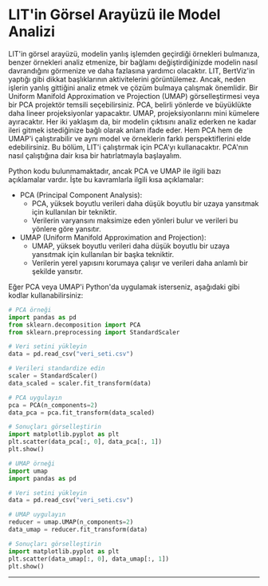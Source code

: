 # LIT'in Görsel Arayüzü ile Model Analizi

LIT'in görsel arayüzü, modelin yanlış işlemden geçirdiği örnekleri bulmanıza, benzer örnekleri analiz etmenize, bir bağlamı değiştirdiğinizde modelin nasıl davrandığını görmenize ve daha fazlasına yardımcı olacaktır. LIT, BertViz'in yaptığı gibi dikkat başlıklarının aktivitelerini görüntülemez. Ancak, neden işlerin yanlış gittiğini analiz etmek ve çözüm bulmaya çalışmak önemlidir. Bir Uniform Manifold Approximation ve Projection (UMAP) görselleştirmesi veya bir PCA projektör temsili seçebilirsiniz. PCA, belirli yönlerde ve büyüklükte daha lineer projeksiyonlar yapacaktır. UMAP, projeksiyonlarını mini kümelere ayıracaktır. Her iki yaklaşım da, bir modelin çıktısını analiz ederken ne kadar ileri gitmek istediğinize bağlı olarak anlam ifade eder. Hem PCA hem de UMAP'i çalıştırabilir ve aynı model ve örneklerin farklı perspektiflerini elde edebilirsiniz. Bu bölüm, LIT'i çalıştırmak için PCA'yı kullanacaktır. PCA'nın nasıl çalıştığına dair kısa bir hatırlatmayla başlayalım.

Python kodu bulunmamaktadır, ancak PCA ve UMAP ile ilgili bazı açıklamalar vardır. İşte bu kavramlarla ilgili kısa açıklamalar:

*   PCA (Principal Component Analysis): 
    *   PCA, yüksek boyutlu verileri daha düşük boyutlu bir uzaya yansıtmak için kullanılan bir tekniktir.
    *   Verilerin varyansını maksimize eden yönleri bulur ve verileri bu yönlere göre yansıtır.
*   UMAP (Uniform Manifold Approximation and Projection):
    *   UMAP, yüksek boyutlu verileri daha düşük boyutlu bir uzaya yansıtmak için kullanılan bir başka tekniktir.
    *   Verilerin yerel yapısını korumaya çalışır ve verileri daha anlamlı bir şekilde yansıtır.

Eğer PCA veya UMAP'i Python'da uygulamak isterseniz, aşağıdaki gibi kodlar kullanabilirsiniz:

```python
# PCA örneği
import pandas as pd
from sklearn.decomposition import PCA
from sklearn.preprocessing import StandardScaler

# Veri setini yükleyin
data = pd.read_csv("veri_seti.csv")

# Verileri standardize edin
scaler = StandardScaler()
data_scaled = scaler.fit_transform(data)

# PCA uygulayın
pca = PCA(n_components=2)
data_pca = pca.fit_transform(data_scaled)

# Sonuçları görselleştirin
import matplotlib.pyplot as plt
plt.scatter(data_pca[:, 0], data_pca[:, 1])
plt.show()

# UMAP örneği
import umap
import pandas as pd

# Veri setini yükleyin
data = pd.read_csv("veri_seti.csv")

# UMAP uygulayın
reducer = umap.UMAP(n_components=2)
data_umap = reducer.fit_transform(data)

# Sonuçları görselleştirin
import matplotlib.pyplot as plt
plt.scatter(data_umap[:, 0], data_umap[:, 1])
plt.show()
```

---

